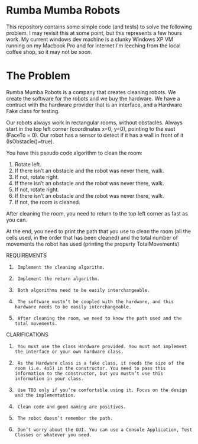 Rumba Mumba Robots
===

This repository contains some simple code (and tests) to solve the following problem. I may revisit this at some point, but this represents a few hours work. My current windows dev machine is a clunky Windows XP VM running on my Macbook Pro and for internet I'm leeching from the local coffee shop, so it may not be *soon*.

The Problem
===

Rumba Mumba Robots is a company that creates cleaning robots. We create the software for the robots and we buy the hardware. We have a contract with the hardware provider that is an interface, and a Hardware Fake class for testing.
 
Our robots always work in rectangular rooms, without obstacles. Always start in the top left corner (coordinates x=0, y=0), pointing to the east (FaceTo = 0). Our robot has a sensor to detect if it has a wall in front of it (IsObstacle()=true).
 
You have this pseudo code algorithm to clean the room:
1) Rotate left.
2) If there isn’t an obstacle and the robot was never there, walk.
3) If not, rotate right.
4) If there isn’t an obstacle and the robot was never there, walk.
3) If not, rotate right.
4) If there isn’t an obstacle and the robot was never there, walk.
3) If not, the room is cleaned.
 
After cleaning the room, you need to return to the top left corner as fast as you can.
 
At the end, you need to print the path that you use to clean the room (all the cells used, in the order that has been cleaned) and the total number of movements the robot has used (printing the property TotalMovements)
 
 
REQUIREMENTS
1)      Implement the cleaning algorithm.

2)      Implement the return algorithm.

3)      Both algorithms need to be easily interchangeable.

4)      The software mustn’t be coupled with the hardware, and this hardware needs to be easily interchangeable.

5)      After cleaning the room, we need to know the path used and the total movements.

 
CLARIFICATIONS
1)      You must use the class Hardware provided. You must not implement the interface or your own hardware class.

2)      As the Hardware class is a fake class, it needs the size of the room (i.e. 4x5) in the constructor. You need to pass this information to the constructor, but you mustn’t use this information in your class.

3)      Use TDD only if you’re comfortable using it. Focus on the design and the implementation.

4)      Clean code and good naming are positives.

5)      The robot doesn’t remember the path.  

6)      Don’t worry about the GUI. You can use a Console Application, Test Classes or whatever you need. 
